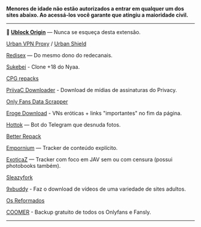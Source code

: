 **Menores de idade não estão autorizados a entrar em qualquer um dos sites abaixo.
Ao acessá-los você garante que atingiu a maioridade civil.**

---

**🌟 [**Ublock Origin**](https://github.com/gorhill/uBlock)** — Nunca se esqueça desta extensão.

[Urban VPN Proxy](https://www.urban-vpn.com/free-products/free-browser-extension/) / [Urban Shield](https://addons.mozilla.org/pt-BR/firefox/addon/urban-shield/)

[Redisex](https://redisex.club) — Do mesmo dono do redecanais.

[Sukebei](https://sukebei.nyaa.si/) - Clone +18 do Nyaa.

[CPG repacks](https://cpgrepacks.site/)

[PriivaC Downloader](https://t.me/tgDownPrivacyBot) - Download de mídias de assinaturas do Privacy.

[Only Fans Data Scrapper](https://github.com/DIGITALCRIMINAL/OnlyFans)

[Eroge Download](https://erogedownload.com/) - VNs eróticas + links "importantes" no fim da página.

[Hottok](https://t.me/hottoknowbot) — Bot do Telegram que desnuda fotos.

[Better Repack](https://dl.betterrepack.com/)

[Empornium](https://empornium.is/) — Tracker de conteúdo explícito.

[ExoticaZ](https://exoticaz.to/) — Tracker com foco em JAV sem ou com censura (possui photobooks também).

[Sleazyfork](https://sleazyfork.org)

[9xbuddy](https://9xbuddy.com/pt) - Faz o download de vídeos de uma variedade de sites adultos.

[Os Reformados](https://osreformados.com/)

[COOMER](https://coomer.su/) - Backup gratuito de todos os Onlyfans e Fansly.

---

